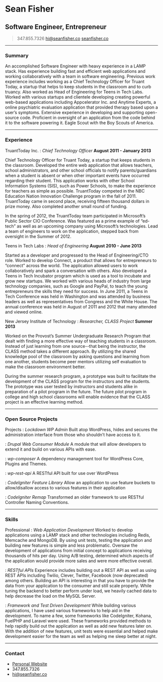 # Sean Fisher
## Software Engineer, Entrepreneur

> 347.855.7326
> hi@seanfisher.co
> [seanfisher.co](http://seanfisher.co/)

------

### Summary

An accomplished Software Engineer with heavy experience in a LAMP stack. Has experience building fast and efficient web applications and working collaboratively with a team in software engineering. Previous work experience includes working as a Chief Technology Officer for Truant Today, a startup that helps to keep students in the classroom and to curb truancy. Also worked as Head of Engineering for Teens in Tech Labs. Worked with various startups and clientele developing creating powerful web-based applications including Appcelerator Inc. and Anytime Experts, a online psychiatric evaluation application that provided therapy based upon a user’s symptoms. Extensive experience in developing and supporting open-source code. Proficient in oversight of an application from the code behind it to the software powering it. Eagle Scout with the Boy Scouts of America.

------

### Experience

TruantToday Inc.
: *Chief Technology Officer*
__August 2011 - January 2013__

  Chief Technology Officer for Truant Today, a startup that keeps students in the classroom. Developed the entire web application that allows teachers, school administrators, and other school officials to notify parents/guardians when a student is absent or when other important events have occurred regarding their student. This application works with other School Information Systems (SIS), such as Power Schools, to make the experience for teachers as simple as possible. TruantToday competed in the NBC Education Nation Innovation Challenge program in the fall of 2011. TruantToday came in second place, receiving fifteen thousand dollars in prize money. Also completed another small round of funding.

  In the spring of 2012, the TruantToday team participated in Microsoft’s Public Sector CIO Conference. Was featured as a prime example of “ed-tech” as well as an upcoming company using Microsoft’s technologies. Lead a team of engineers to work on the application, stepped back from oversight in the Summer of 2012.


Teens in Tech Labs
: *Head of Engineering*
__August 2010 - June 2013__

  Started as a developer and progressed to the Head of Engineering/CTO role. Worked to develop Connect, a product that allows for entrepreneurs to “connect” across the world. The application allowed users to work collaboratively and spark a conversation with others. Also developed a Teens in Tech Incubator program which is used as a tool to incubate and grow new startups. We worked with various heads of industry from large technology companies, such as Google and PayPal, to teach the young entrepreneurs the skills they need for success. In June 2011, a Teens in Tech Conference was held in Washington and was attended by business leaders as well as representatives from Congress and the White House. The annual conference was held in August of 2011 and 2012 that many attended and viewed online.

New Jersey Institute of Technology
: *Researcher, CLASS Project*
__Summer 2013__

  Worked on the Provost’s Summer Undergraduate Research Program that dealt with finding a more effective way of teaching students in a classroom. Instead of just learning from one source--that being the instructor, the CLASS method takes a different approach. By utilizing the shared knowledge pool of the classroom by asking questions and learning from one another, students become peer mentors utilizing self evaluation to make the classroom environment better.

  During the summer research program, a prototype was built to facilitate the development of the CLASS program for the instructors and the students. The prototype was user tested by instructors and students alike in preparation of a pilot program in the future. The future pilot program in college and high school classrooms will enable evidence that the CLASS project is an effective learning method.

-----

### Open Source Projects

Projects
: *Lockdown WP Admin*
  Built atop WordPress, hides and secures the administration interface from those who shouldn’t have access to it.

: *Drupal Web Consumer Module*
  A module that will allow developers to extend it and build on various APIs with ease.

: *wp-composer*
  A dependency management tool for WordPress Core, Plugins and Themes.

: *wp-rest-api*
  A RESTful API built for use over WordPress

: *CodeIgniter Feature Library*
  Allow an application to use feature buckets to allow/disallow access to various features in their application

: *CodeIgniter Remap*
  Transformed an older framework to use RESTful Controller Naming Conventions.


------

### Skills

Professional
: *Web Application Development​*
  Worked to develop applications using a LAMP stack and other technologies including Redis, Memcache and MongoDB. By using unit tests, testing the application and building new features is simple and less problematic. Oversaw the development of applications from initial concept to applications receiving thousands of hits per day. Using A/B testing, determined which aspects of the application would provide more sales and were more effective overall.


: *RESTful APIs​*
  Experience includes building out a REST API as well as using REST APIs including Twilio, Clever, Twitter, Facebook (now deprecated) among others. Building an API is interesting in that you have to provide the data from your application to the consumer and still scale properly. While tuning the backend to better perform under load, we heavily cached data to help decrease the load on the MySQL Server.

: *Framework and Test Driven Development​*
  While building various applications, I have used various frameworks to help aid in the development. To name a few, some frameworks like CodeIgniter, Kohana, FuelPHP and Laravel were used. These frameworks provided methods to help rapidly build out the application as well as add new features later on. With the addition of new features, unit tests were essential and helped make development easier for the team as well as helping me sleep better at night.

------

### Contact

- [Personal Website](http://seanfisher.co)
- 347.855.7326
- <hi@seanfisher.co>

